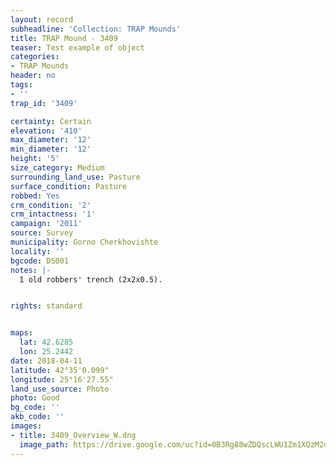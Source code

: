```yaml
---
layout: record
subheadline: 'Collection: TRAP Mounds'
title: TRAP Mound - 3409
teaser: Test example of object
categories:
- TRAP Mounds
header: no
tags:
- ''
trap_id: '3409'

certainty: Certain
elevation: '410'
max_diameter: '12'
min_diameter: '12'
height: '5'
size_category: Medium
surrounding_land_use: Pasture
surface_condition: Pasture
robbed: Yes
crm_condition: '2'
crm_intactness: '1'
campaign: '2011'
source: Survey
municipality: Gorno Cherkhovishte
locality: ''
bgcode: DS001
notes: |-
  1 old robbers' trench (2x2x0.5).


rights: standard


maps:
  lat: 42.6285
  lon: 25.2442
date: 2018-04-11
latitude: 42°35'0.099"
longitude: 25°16'27.55"
land_use_source: Photo
photo: Good
bg_code: ''
akb_code: ''
images:
- title: 3409_Overview_W.dng
  image_path: https://drive.google.com/uc?id=0B3Rg88wZDQscLWU1Zm1XQzM2dVk
---
```

